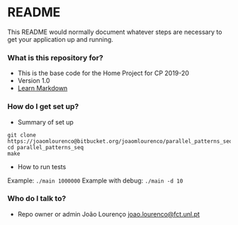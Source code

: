 # README #

This README would normally document whatever steps are necessary to get your application up and running.

### What is this repository for? ###

* This is the base code for the Home Project for CP 2019-20
* Version 1.0
* [Learn Markdown](https://bitbucket.org/tutorials/markdowndemo)

### How do I get set up? ###

* Summary of set up

```
git clone https://joaomlourenco@bitbucket.org/joaomlourenco/parallel_patterns_seq.git
cd parallel_patterns_seq
make
```
* How to run tests

Example: `./main 1000000`
Example with debug: `./main -d 10`

### Who do I talk to? ###

* Repo owner or admin
João Lourenço <joao.lourenco@fct.unl.pt>
